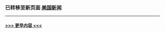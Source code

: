
### 已转移至新页面 [美国新闻](N美国新闻.md?t=03310705) 


----
#### [ >>> 更早内容 <<< ](../indexes/prog203-earlier.md)
